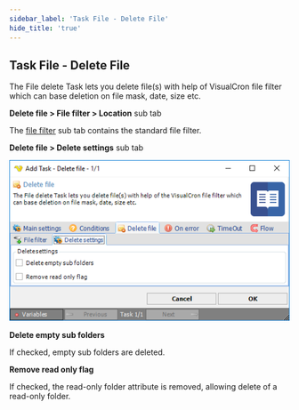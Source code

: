 ```yaml
---
sidebar_label: 'Task File - Delete File'
hide_title: 'true'
---
```


## Task File - Delete File

The File delete Task lets you delete file(s) with help of VisualCron file filter which can base deletion on file mask, date, size etc.
 
**Delete file > File filter > Location** sub tab

The [file filter](../../../server/job-tasks-file-filter) sub tab contains the standard file filter.
 
**Delete file > Delete settings** sub tab

![](../../../../../static/img/taskfiledeletefile.png)

**Delete empty sub folders**

If checked, empty sub folders are deleted.
 
**Remove read only flag**

If checked, the read-only folder attribute is removed, allowing delete of a read-only folder.